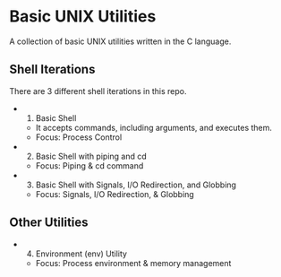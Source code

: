 # Basic UNIX Utilities

A collection of basic UNIX utilities written in the C language.

## Shell Iterations

There are 3 different shell iterations in this repo.
* 1. Basic Shell
  - It accepts commands, including arguments, and executes them.
  - Focus: Process Control
* 2. Basic Shell with piping and cd
  - Focus: Piping & cd command
* 3. Basic Shell with Signals, I/O Redirection, and Globbing
  - Focus: Signals, I/O Redirection, & Globbing 

## Other Utilities

* 4. Environment (env) Utility
  - Focus: Process environment & memory management